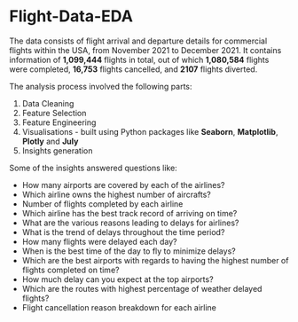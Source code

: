 # Flight-Data-EDA
The data consists of flight arrival and departure details for commercial flights within the USA, from November 2021 to December 2021. It contains information of **1,099,444** flights in total, out of which **1,080,584** flights were completed, **16,753** flights cancelled, and **2107** flights diverted.

The analysis process involved the following parts:
1. Data Cleaning
2. Feature Selection
3. Feature Engineering
4. Visualisations - built using Python packages like **Seaborn**, **Matplotlib**, **Plotly** and **July**
5. Insights generation

Some of the insights answered questions like:
+ How many airports are covered by each of the airlines?
+ Which airline owns the highest number of aircrafts?
+ Number of flights completed by each airline
+ Which airline has the best track record of arriving on time?
+ What are the various reasons leading to delays for airlines?
+ What is the trend of delays throughout the time period?
+ How many flights were delayed each day?
+ When is the best time of the day to fly to minimize delays?
+ Which are the best airports with regards to having the highest number of flights completed on time?
+ How much delay can you expect at the top airports?
+ Which are the routes with highest percentage of weather delayed flights?
+ Flight cancellation reason breakdown for each airline

